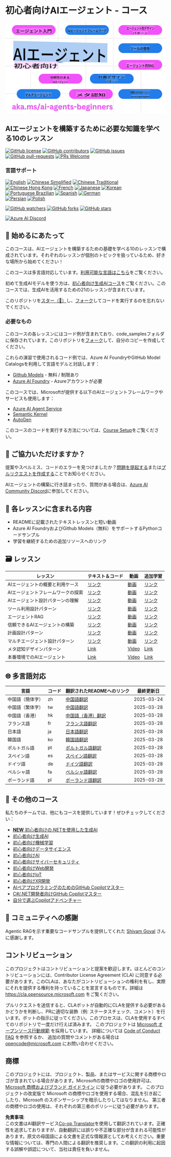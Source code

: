 <!--
CO_OP_TRANSLATOR_METADATA:
{
  "original_hash": "09e975d95b470ee45ab546c22ee35d33",
  "translation_date": "2025-03-28T11:28:06+00:00",
  "source_file": "README.md",
  "language_code": "ja"
}
-->
# 初心者向けAIエージェント - コース

![Generative AI For Beginners](../../translated_images/repo-thumbnail.fdd5f487bb7274d4a08459d76907ec4914de268c99637e9af082b1d3eb0730e2.ja.png)

## AIエージェントを構築するために必要な知識を学べる10のレッスン

[![GitHub license](https://img.shields.io/github/license/microsoft/ai-agents-for-beginners.svg)](https://github.com/microsoft/ai-agents-for-beginners/blob/master/LICENSE?WT.mc_id=academic-105485-koreyst)
[![GitHub contributors](https://img.shields.io/github/contributors/microsoft/ai-agents-for-beginners.svg)](https://GitHub.com/microsoft/ai-agents-for-beginners/graphs/contributors/?WT.mc_id=academic-105485-koreyst)
[![GitHub issues](https://img.shields.io/github/issues/microsoft/ai-agents-for-beginners.svg)](https://GitHub.com/microsoft/ai-agents-for-beginners/issues/?WT.mc_id=academic-105485-koreyst)
[![GitHub pull-requests](https://img.shields.io/github/issues-pr/microsoft/ai-agents-for-beginners.svg)](https://GitHub.com/microsoft/ai-agents-for-beginners/pulls/?WT.mc_id=academic-105485-koreyst)
[![PRs Welcome](https://img.shields.io/badge/PRs-welcome-brightgreen.svg?style=flat-square)](http://makeapullrequest.com?WT.mc_id=academic-105485-koreyst)

### 言語サポート
[![English](https://img.shields.io/badge/English-brightgreen.svg?style=flat-square)](README.md)
[![Chinese Simplified](https://img.shields.io/badge/Chinese_Simplified-brightgreen.svg?style=flat-square)](../zh/README.md)
[![Chinese Traditional](https://img.shields.io/badge/Chinese_Traditional-brightgreen.svg?style=flat-square)](../tw/README.md)     
[![Chinese Hong Kong](https://img.shields.io/badge/Chinese_Hong_Kong-brightgreen.svg?style=flat-square)](../hk/README.md) 
[![French](https://img.shields.io/badge/French-brightgreen.svg?style=flat-square)](../fr/README.md)
[![Japanese](https://img.shields.io/badge/Japanese-brightgreen.svg?style=flat-square)](./README.md) 
[![Korean](https://img.shields.io/badge/Korean-brightgreen.svg?style=flat-square)](../ko/README.md)
[![Portuguese Brazilian](https://img.shields.io/badge/Portuguese_Brazilian-brightgreen.svg?style=flat-square)](../pt/README.md)
[![Spanish](https://img.shields.io/badge/Spanish-brightgreen.svg?style=flat-square)](../es/README.md)
[![German](https://img.shields.io/badge/German-brightgreen.svg?style=flat-square)](../de/README.md)  
[![Persian](https://img.shields.io/badge/Persian-brightgreen.svg?style=flat-square)](../fa/README.md) 
[![Polish](https://img.shields.io/badge/Polish-brightgreen.svg?style=flat-square)](../pl/README.md) 

[![GitHub watchers](https://img.shields.io/github/watchers/microsoft/ai-agents-for-beginners.svg?style=social&label=Watch)](https://GitHub.com/microsoft/ai-agents-for-beginners/watchers/?WT.mc_id=academic-105485-koreyst)
[![GitHub forks](https://img.shields.io/github/forks/microsoft/ai-agents-for-beginners.svg?style=social&label=Fork)](https://GitHub.com/microsoft/ai-agents-for-beginners/network/?WT.mc_id=academic-105485-koreyst)
[![GitHub stars](https://img.shields.io/github/stars/microsoft/ai-agents-for-beginners.svg?style=social&label=Star)](https://GitHub.com/microsoft/ai-agents-for-beginners/stargazers/?WT.mc_id=academic-105485-koreyst)

[![Azure AI Discord](https://dcbadge.limes.pink/api/server/kzRShWzttr)](https://discord.gg/kzRShWzttr)


## 🌱 始めるにあたって

このコースは、AIエージェントを構築するための基礎を学べる10のレッスンで構成されています。それぞれのレッスンが個別のトピックを扱っているため、好きな場所から始めてください！

このコースは多言語対応しています。[利用可能な言語はこちら](../..)をご覧ください。

初めて生成AIモデルを使う方は、[初心者向け生成AIコース](https://aka.ms/genai-beginners)をご覧ください。このコースでは、生成AIを活用するための21のレッスンが含まれています。

このリポジトリを[スター（🌟）](https://docs.github.com/en/get-started/exploring-projects-on-github/saving-repositories-with-stars?WT.mc_id=academic-105485-koreyst)し、[フォーク](https://github.com/microsoft/ai-agents-for-beginners/fork)してコードを実行するのを忘れないでください。

### 必要なもの

このコースの各レッスンにはコード例が含まれており、code_samplesフォルダに保存されています。このリポジトリを[フォーク](https://github.com/microsoft/ai-agents-for-beginners/fork)して、自分のコピーを作成してください。

これらの演習で使用されるコード例では、Azure AI FoundryやGitHub Model Catalogsを利用して言語モデルと対話します：

- [Github Models](https://aka.ms/ai-agents-beginners/github-models) - 無料 / 制限あり
- [Azure AI Foundry](https://aka.ms/ai-agents-beginners/ai-foundry) - Azureアカウントが必要

このコースでは、Microsoftが提供する以下のAIエージェントフレームワークやサービスも使用します：

- [Azure AI Agent Service](https://aka.ms/ai-agents-beginners/ai-agent-service)
- [Semantic Kernel](https://aka.ms/ai-agents-beginners/semantic-kernel)
- [AutoGen](https://aka.ms/ai-agents/autogen)

このコースのコードを実行する方法については、[Course Setup](./00-course-setup/README.md)をご覧ください。

## 🙏 ご協力いただけますか？

提案やスペルミス、コードのエラーを見つけましたか？[問題を提起する](https://github.com/microsoft/ai-agents-for-beginners/issues?WT.mc_id=academic-105485-koreyst)または[プルリクエストを作成する](https://github.com/microsoft/ai-agents-for-beginners/pulls?WT.mc_id=academic-105485-koreyst)ことでお知らせください。

AIエージェントの構築に行き詰まったり、質問がある場合は、[Azure AI Community Discord](https://discord.gg/kzRShWzttr)に参加してください。

## 📂 各レッスンに含まれる内容

- READMEに記載されたテキストレッスンと短い動画
- Azure AI FoundryおよびGithub Models（無料）をサポートするPythonコードサンプル
- 学習を継続するための追加リソースへのリンク

## 🗃️ レッスン

| **レッスン**                               | **テキスト＆コード**                               | **動画**                                                   | **追加学習**                                                                          |
|------------------------------------------|----------------------------------------------------|------------------------------------------------------------|----------------------------------------------------------------------------------------|
| AIエージェントの概要と利用ケース            | [リンク](./01-intro-to-ai-agents/README.md)          | [動画](https://youtu.be/3zgm60bXmQk?si=z8QygFvYQv-9WtO1)  | [リンク](https://aka.ms/ai-agents-beginners/collection?WT.mc_id=academic-105485-koreyst) |
| AIエージェントフレームワークの探索          | [リンク](./02-explore-agentic-frameworks/README.md)  | [動画](https://youtu.be/ODwF-EZo_O8?si=Vawth4hzVaHv-u0H)  | [リンク](https://aka.ms/ai-agents-beginners/collection?WT.mc_id=academic-105485-koreyst) |
| AIエージェント設計パターンの理解            | [リンク](./03-agentic-design-patterns/README.md)     | [動画](https://youtu.be/m9lM8qqoOEA?si=BIzHwzstTPL8o9GF)  | [リンク](https://aka.ms/ai-agents-beginners/collection?WT.mc_id=academic-105485-koreyst) |
| ツール利用設計パターン                     | [リンク](./04-tool-use/README.md)                    | [動画](https://youtu.be/vieRiPRx-gI?si=2z6O2Xu2cu_Jz46N)  | [リンク](https://aka.ms/ai-agents-beginners/collection?WT.mc_id=academic-105485-koreyst) |
| エージェントRAG                            | [リンク](./05-agentic-rag/README.md)                 | [動画](https://youtu.be/WcjAARvdL7I?si=gKPWsQpKiIlDH9A3)  | [リンク](https://aka.ms/ai-agents-beginners/collection?WT.mc_id=academic-105485-koreyst) |
| 信頼できるAIエージェントの構築              | [リンク](./06-building-trustworthy-agents/README.md) | [動画](https://youtu.be/iZKkMEGBCUQ?si=jZjpiMnGFOE9L8OK ) | [リンク](https://aka.ms/ai-agents-beginners/collection?WT.mc_id=academic-105485-koreyst) |
| 計画設計パターン                           | [リンク](./07-planning-design/README.md)             | [動画](https://youtu.be/kPfJ2BrBCMY?si=6SC_iv_E5-mzucnC)  | [リンク](https://aka.ms/ai-agents-beginners/collection?WT.mc_id=academic-105485-koreyst) |
| マルチエージェント設計パターン              | [リンク](./08-multi-agent/README.md)                 | [動画](https://youtu.be/V6HpE9hZEx0?si=rMgDhEu7wXo2uo6g)  | [リンク](https://aka.ms/ai-agents-beginners/collection?WT.mc_id=academic-105485-koreyst) |
| メタ認知デザインパターン             | [Link](./09-metacognition/README.md)               | [Video](https://youtu.be/His9R6gw6Ec?si=8gck6vvdSNCt6OcF)  | [Link](https://aka.ms/ai-agents-beginners/collection?WT.mc_id=academic-105485-koreyst) |
| 本番環境でのAIエージェント           | [Link](./10-ai-agents-production/README.md)        | [Video](https://youtu.be/l4TP6IyJxmQ?si=31dnhexRo6yLRJDl)  | [Link](https://aka.ms/ai-agents-beginners/collection?WT.mc_id=academic-105485-koreyst) |

## 🌐 多言語対応

| 言語                 | コード | 翻訳されたREADMEへのリンク                            | 最終更新日     |
|----------------------|------|---------------------------------------------------------|--------------|
| 中国語（簡体字）     | zh   | [中国語翻訳](../zh/README.md)               | 2025-03-24   |
| 中国語（繁体字）     | tw   | [中国語翻訳](../tw/README.md)               | 2025-03-28   |
| 中国語（香港）       | hk   | [中国語（香港）翻訳](../hk/README.md)       | 2025-03-28   |
| フランス語           | fr   | [フランス語翻訳](../fr/README.md)           | 2025-03-28   |
| 日本語               | ja   | [日本語翻訳](./README.md)               | 2025-03-28   |
| 韓国語               | ko   | [韓国語翻訳](../ko/README.md)               | 2025-03-28   |
| ポルトガル語         | pt   | [ポルトガル語翻訳](../pt/README.md)         | 2025-03-28   |
| スペイン語           | es   | [スペイン語翻訳](../es/README.md)           | 2025-03-28   |
| ドイツ語             | de   | [ドイツ語翻訳](../de/README.md)             | 2025-03-28   |
| ペルシャ語           | fa   | [ペルシャ語翻訳](../fa/README.md)           | 2025-03-28   |
| ポーランド語         | pl   | [ポーランド語翻訳](../pl/README.md)         | 2025-03-28   |

## 🎒 その他のコース

私たちのチームでは、他にもコースを提供しています！ぜひチェックしてください：

- [**NEW** 初心者向けの.NETを使用した生成AI](https://github.com/microsoft/Generative-AI-for-beginners-dotnet?WT.mc_id=academic-105485-koreyst)
- [初心者向け生成AI](https://github.com/microsoft/generative-ai-for-beginners?WT.mc_id=academic-105485-koreyst)
- [初心者向け機械学習](https://aka.ms/ml-beginners?WT.mc_id=academic-105485-koreyst)
- [初心者向けデータサイエンス](https://aka.ms/datascience-beginners?WT.mc_id=academic-105485-koreyst)
- [初心者向けAI](https://aka.ms/ai-beginners?WT.mc_id=academic-105485-koreyst)
- [初心者向けサイバーセキュリティ](https://github.com/microsoft/Security-101??WT.mc_id=academic-96948-sayoung)
- [初心者向けWeb開発](https://aka.ms/webdev-beginners?WT.mc_id=academic-105485-koreyst)
- [初心者向けIoT](https://aka.ms/iot-beginners?WT.mc_id=academic-105485-koreyst)
- [初心者向けXR開発](https://github.com/microsoft/xr-development-for-beginners?WT.mc_id=academic-105485-koreyst)
- [AIペアプログラミングのためのGitHub Copilotマスター](https://aka.ms/GitHubCopilotAI?WT.mc_id=academic-105485-koreyst)
- [C#/.NET開発者向けGitHub Copilotマスター](https://github.com/microsoft/mastering-github-copilot-for-dotnet-csharp-developers?WT.mc_id=academic-105485-koreyst)
- [自分で選ぶCopilotアドベンチャー](https://github.com/microsoft/CopilotAdventures?WT.mc_id=academic-105485-koreyst)

## 🌟 コミュニティへの感謝

Agentic RAGを示す重要なコードサンプルを提供してくれた [Shivam Goyal](https://www.linkedin.com/in/shivam2003/) さんに感謝します。

## コントリビューション

このプロジェクトはコントリビューションと提案を歓迎します。ほとんどのコントリビューションには、Contributor License Agreement (CLA) に同意する必要があります。このCLAは、あなたがコントリビューションの権利を有し、実際にそれを提供する権利を持っていることを宣言するものです。詳細は <https://cla.opensource.microsoft.com> をご覧ください。

プルリクエストを送信すると、CLAボットが自動的にCLAを提供する必要があるかどうかを判断し、PRに適切な装飾（例: ステータスチェック、コメント）を行います。ボットの指示に従ってください。このプロセスは、CLAを使用するすべてのリポジトリで一度だけ行えば済みます。
このプロジェクトは [Microsoft オープンソース行動規範](https://opensource.microsoft.com/codeofconduct/) を採用しています。
詳細については [Code of Conduct FAQ](https://opensource.microsoft.com/codeofconduct/faq/) を参照するか、
追加の質問やコメントがある場合は [opencode@microsoft.com](mailto:opencode@microsoft.com) にお問い合わせください。

## 商標

このプロジェクトには、プロジェクト、製品、またはサービスに関する商標やロゴが含まれている場合があります。Microsoftの商標やロゴの使用許可は、
[Microsoft 商標およびブランド ガイドライン](https://www.microsoft.com/legal/intellectualproperty/trademarks/usage/general) に従う必要があります。
このプロジェクトの改変版で Microsoft の商標やロゴを使用する場合、混乱を引き起こしたり、Microsoft のスポンサーシップを暗示したりしてはなりません。
第三者の商標やロゴの使用は、それぞれの第三者のポリシーに従う必要があります。

**免責事項**:  
この文書はAI翻訳サービス[Co-op Translator](https://github.com/Azure/co-op-translator)を使用して翻訳されています。正確性を追求しておりますが、自動翻訳には誤りや不正確な部分が含まれる可能性があります。原文の母国語による文書を正式な情報源としてお考えください。重要な情報については、専門の人間による翻訳を推奨します。この翻訳の利用に起因する誤解や誤認について、当社は責任を負いません。